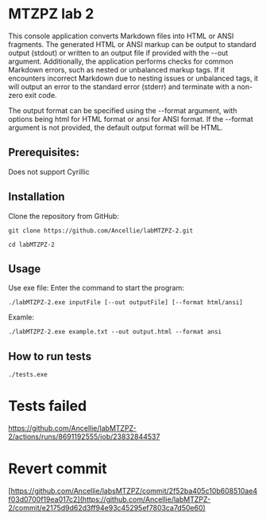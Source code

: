 # MTZPZ lab 2
This console application converts Markdown files into HTML or ANSI fragments. The generated HTML or ANSI markup can be output to standard output (stdout) or written to an output file if provided with the --out argument. Additionally, the application performs checks for common Markdown errors, such as nested or unbalanced markup tags. If it encounters incorrect Markdown due to nesting issues or unbalanced tags, it will output an error to the standard error (stderr) and terminate with a non-zero exit code.

The output format can be specified using the --format argument, with options being html for HTML format or ansi for ANSI format. If the --format argument is not provided, the default output format will be HTML.

## Prerequisites:
Does not support Cyrillic

## Installation
Clone the repository from GitHub:

```git clone https://github.com/Ancellie/labMTZPZ-2.git```

```cd labMTZPZ-2```

## Usage
Use exe file:
Enter the command to start the program:

```./labMTZPZ-2.exe inputFile [--out outputFile] [--format html/ansi]```

Examle:

```./labMTZPZ-2.exe example.txt --out output.html --format ansi```

## How to run tests
```./tests.exe```

# Tests failed
https://github.com/Ancellie/labMTZPZ-2/actions/runs/8691192555/job/23832844537

# Revert commit
[https://github.com/Ancellie/labsMTZPZ/commit/2f52ba405c10b608510ae4f03d0700f19ea017c2](https://github.com/Ancellie/labMTZPZ-2/commit/e2175d9d62d3ff94e93c45295ef7803ca7d50e60)
